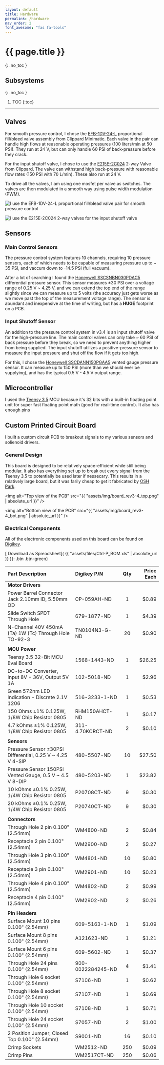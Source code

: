 ```yaml
---
layout: default
title: Hardware
permalink: /hardware
nav_order: 2
font_awesome: "fas fa-tools"
---
```


# <i class="{{ page.font_awesome }}"></i> {{ page.title }}
{: .no_toc }


## Subsystems
{: .no_toc }

1. TOC
{:toc}

---


## Valves

For smooth pressure control, I chose the [EFB-1DV-24-L](https://www.clippard.com/part/EFB-1DV-24-L) proportional fill/bleed valve assembly from Clippard Minimatic. Each valve in the pair can handle high flows at reasonable operating pressures (100 liters/min at 50 PSI). They run at 24 V, but can only handle 60 PSI of back-pressure before they crack.


For the input shutoff valve, I chose to use the [E215E-2C024](https://www.clippard.com/part/E215E-2C024) 2-way Valve from Clippard. The valve can withstand high back-pressure with reasonable flow rates (150 PSI with 70 L/min). These also run at 24 V.

To drive all the valves, I am using one mosfet per valve as switches. The valves are then modulated in a smooth way using pulse width modulation (PWM).

<div class="img-gallery">

<img alt="I use the EFB-1DV-24-L proportional fill/blead valve pair for smooth pressure control"
     src="https://www.clippard.com/static/images/cache/c9/c924a28f45d860109d2f34f2be4c404a828404bf-900.jpg" >

<img alt="I use the E215E-2C024 2-way valves for the input shutoff valve"
     src="https://www.clippard.com/static/images/cache/ec/ec3d6db01f234367b91b9c4bf862776762acf738-900.jpg" >

 </div>


## Sensors
### Main Control Sensors
The pressure control system features 10 channels, requiring 10 pressure sensors, each of which needs to be capable of measuring pressure up to ~ 35 PSI, and vaccum down to -14.5 PSI (full vacuum).

After a lot of searching I found the [Honeywell SSCSNBN030PDAC5](https://www.digikey.com/products/en?keywords=480-5507-ND) differential pressure sensor. This sensor measures ±30 PSI over a voltage range of 0.25 V ~ 4.25 V, and we can extend the top end of the range slightly since we can measure up to 5 volts (the accuracy just gets worse as we move past the top of the measurement voltage range). The sensor is abundant and inexpensive at the time of writing, but has a **HUGE** footprint on a PCB.

### Input Shutoff Sensor
An addition to the pressure control system in v3.4 is an input shutoff valve for the high-pressure line. The main control valves can only take ~ 60 PSI of back pressure before they break, so we need to prevent anything higher from being supplied. The input shutoff utilizes a positive-pressure sensor to measure the input pressure and shut off the flow if it gets too high.

For this, I chose the [Honeywell SSCDANN150PGAA5](https://www.digikey.com/products/en?keywords=480-5203-ND) vented gauge pressure sensor. It can measure up to 150 PSI (more than we should ever be supplying), and has the typical 0.5 V - 4.5 V output range.


## Microcontroller
I used the [Teensy 3.5](https://www.pjrc.com/store/teensy35.html) MCU becasue it's 32 bits with a built-in floating point unit for super fast floating point math (good for real-time control). It also has enough pins 


## Custom Printed Circuit Board
I built a custom circuit PCB to breakout signals to my various sensors and solienoid drivers. 

### General Design
This board is designed to be relatively space-efficient while still being modular. It also has everything set up to break out every signal from the Teensy 3.5 to potentially be used later if nessecary. This results in a relatively large board, but it was farily cheap to get it fabricated by [OSH Park](https://oshpark.com/shared_projects/FJrbEXym).


<div class="img-gallery">

<img alt="Top view of the PCB"
     src="{{ "assets/img/board_rev3-4_top.png" | absolute_url }}" />

<img alt="Bottom view of the PCB"
     src="{{ "assets/img/board_rev3-4_bot.png" | absolute_url }}" />

</div>


### Electrical Components

All of the electronic components used on this board can be found on [Digikey](https://www.digikey.com/). 

[<i class="fas fa-file-excel"></i> Download as Spreadsheet]( {{ "assets/files/Ctrl-P_BOM.xls" | absolute_url }} ){: .btn .btn-green}


| Part Description                                           | Digikey P/N       | Qty | Price Each |
|:-----------------------------------------------------------|:------------------|:---:|-----------:|
| **Motor Drivers**                                          |                   |     |            |
| Power Barrel Connector Jack 2.10mm ID, 5.50mm OD           | CP-059AH-ND       | 1   | $0.89      |
| Slide Switch SPDT Through Hole                             | 679-1877-ND       | 1   | $4.39      |
| N-Channel 40V 450mA (Ta) 1W (Tc) Through Hole TO-92-3      | TN0104N3-G-ND     | 20  | $0.90      |
|                                                            |                   |     |            |
| **MCU Power**                                              |                   |     |            |
| Teensy 3.5 32-Bit MCU Eval Board                           | 1568-1443-ND      | 1   | $26.25     |
| DC-to-DC Converter, Input 8V - 36V, Output 5V 1A           | 102-5018-ND       | 1   | $2.96      |
| Green 572nm LED Indication - Discrete 2.1V 1206            | 516-3233-1-ND     | 1   | $0.53      |
| 150 Ohms ±1% 0.125W, 1/8W Chip Resistor 0805               | RHM150AHCT-ND     | 1   | $0.17      |
| 4.7 kOhms ±1% 0.125W, 1/8W Chip Resistor 0805              | 311-4.70KCRCT-ND  | 2   | $0.10      |
|                                                            |                   |     |            |
| **Sensors**                                                |                   |     |            |
| Pressure Sensor ±30PSI Differential, 0.25 V ~ 4.25 V 4-SIP | 480-5507-ND       | 10  | $27.50     |
| Pressure Sensor 150PSI Vented Gauge, 0.5 V ~ 4.5 V 8-DIP   | 480-5203-ND	     | 1   | $23.82     |
| 10 kOhms ±0.1% 0.25W, 1/4W Chip Resistor 0805              | P20708CT-ND       | 9   | $0.30      |
| 20 kOhms ±0.1% 0.25W, 1/4W Chip Resistor 0805              | P20740CT-ND       | 9   | $0.30      |
|                                                            |                   |     |            |
| **Connectors**                                             |                   |     |            |
| Through Hole 2 pin 0.100" (2.54mm)                         | WM4800-ND	     | 2   | $0.84      |
| Receptacle 2 pin 0.100" (2.54mm)                           | WM2900-ND         | 2   | $0.27      |
| Through Hole 3 pin 0.100" (2.54mm)                         | WM4801-ND         | 10  | $0.80      |
| Receptacle 3 pin 0.100" (2.54mm)                           | WM2901-ND         | 10  | $0.23      |
| Through Hole 4 pin 0.100" (2.54mm)                         | WM4802-ND         | 2   | $0.99      |
| Receptacle 4 pin 0.100" (2.54mm)                           | WM2902-ND         | 2   | $0.26      |
|                                                            |                   |     |            |
| **Pin Headers**                                            |                   |     |            |
| Surface Mount 10 pins 0.100" (2.54mm)                      | 609-5163-1-ND     | 1   | $1.09      |
| Surface Mount 8 pins 0.100" (2.54mm)                       | A121623-ND        | 1   | $1.21      |
| Surface Mount 6 pins 0.100" (2.54mm)                       | 609-5602-ND       | 1   | $0.37      |
| Through Hole 24 pins 0.100" (2.54mm)                       | 900-0022284245-ND | 4   | $1.41      |
| Through Hole 6 socket 0.100" (2.54mm)                      | S7106-ND          | 1   | $0.62      |
| Through Hole 8 socket 0.100" (2.54mm)                      | S7107-ND          | 1   | $0.69      |
| Through Hole 10 socket 0.100" (2.54mm)                     | S7108-ND          | 1   | $0.71      |
| Through Hole 24 socket 0.100" (2.54mm)                     | S7057-ND          | 2   | $1.00      |
| 2 Position Jumper, Closed Top 0.100" (2.54mm)              | S9001-ND          | 16  | $0.10      |
| Crimp Sockets                                              | WM2512-ND‎         | 250 | $0.09      |
| Crimp Pins                                                 | ‎WM2517CT-ND‎       | 250 | $0.06      |




